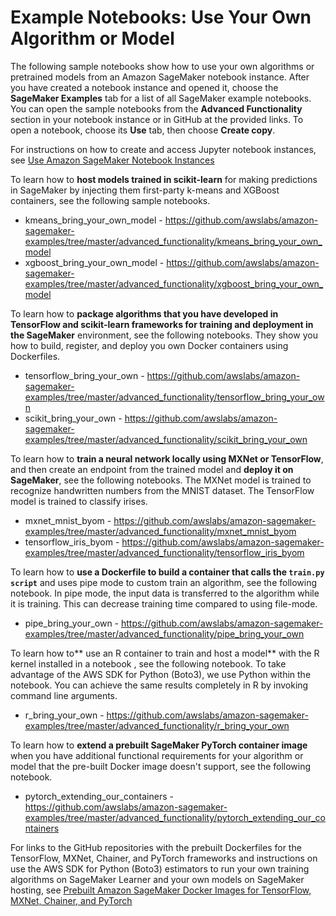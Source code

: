 # Example Notebooks: Use Your Own Algorithm or Model<a name="adv-bring-own-examples"></a>

The following sample notebooks show how to use your own algorithms or pretrained models from an Amazon SageMaker notebook instance\. After you have created a notebook instance and opened it, choose the **SageMaker Examples** tab for a list of all SageMaker example notebooks\. You can open the sample notebooks from the **Advanced Functionality** section in your notebook instance or in GitHub at the provided links\. To open a notebook, choose its **Use** tab, then choose **Create copy**\.

For instructions on how to create and access Jupyter notebook instances, see [Use Amazon SageMaker Notebook Instances](nbi.md)

To learn how to **host models trained in scikit\-learn** for making predictions in SageMaker by injecting them first\-party k\-means and XGBoost containers, see the following sample notebooks\.
+ kmeans\_bring\_your\_own\_model \- [https://github\.com/awslabs/amazon\-sagemaker\-examples/tree/master/advanced\_functionality/kmeans\_bring\_your\_own\_model](https://github.com/awslabs/amazon-sagemaker-examples/tree/master/advanced_functionality/kmeans_bring_your_own_model)
+ xgboost\_bring\_your\_own\_model \- [https://github\.com/awslabs/amazon\-sagemaker\-examples/tree/master/advanced\_functionality/xgboost\_bring\_your\_own\_model](https://github.com/awslabs/amazon-sagemaker-examples/tree/master/advanced_functionality/xgboost_bring_your_own_model)

To learn how to **package algorithms that you have developed in TensorFlow and scikit\-learn frameworks for training and deployment in the SageMaker** environment, see the following notebooks\. They show you how to build, register, and deploy you own Docker containers using Dockerfiles\.
+ tensorflow\_bring\_your\_own \- [https://github\.com/awslabs/amazon\-sagemaker\-examples/tree/master/advanced\_functionality/tensorflow\_bring\_your\_own](https://github.com/awslabs/amazon-sagemaker-examples/tree/master/advanced_functionality/tensorflow_bring_your_own)
+ scikit\_bring\_your\_own \- [https://github\.com/awslabs/amazon\-sagemaker\-examples/tree/master/advanced\_functionality/scikit\_bring\_your\_own](https://github.com/awslabs/amazon-sagemaker-examples/tree/master/advanced_functionality/scikit_bring_your_own)

To learn how to **train a neural network locally using MXNet or TensorFlow**, and then create an endpoint from the trained model and **deploy it on SageMaker**, see the following notebooks\. The MXNet model is trained to recognize handwritten numbers from the MNIST dataset\. The TensorFlow model is trained to classify irises\.
+ mxnet\_mnist\_byom \- [https://github\.com/awslabs/amazon\-sagemaker\-examples/tree/master/advanced\_functionality/mxnet\_mnist\_byom](https://github.com/awslabs/amazon-sagemaker-examples/tree/master/advanced_functionality/mxnet_mnist_byom)
+ tensorflow\_iris\_byom \- [https://github\.com/awslabs/amazon\-sagemaker\-examples/tree/master/advanced\_functionality/tensorflow\_iris\_byom](https://github.com/awslabs/amazon-sagemaker-examples/tree/master/advanced_functionality/tensorflow_iris_byom)

To learn how to **use a Dockerfile to build a container that calls the `train.py script`** and uses pipe mode to custom train an algorithm, see the following notebook\. In pipe mode, the input data is transferred to the algorithm while it is training\. This can decrease training time compared to using file\-mode\. 
+ pipe\_bring\_your\_own \- [https://github\.com/awslabs/amazon\-sagemaker\-examples/tree/master/advanced\_functionality/pipe\_bring\_your\_own](https://github.com/awslabs/amazon-sagemaker-examples/tree/master/advanced_functionality/pipe_bring_your_own)

To learn how to** use an R container to train and host a model** with the R kernel installed in a notebook , see the following notebook\. To take advantage of the AWS SDK for Python \(Boto3\), we use Python within the notebook\. You can achieve the same results completely in R by invoking command line arguments\.
+ r\_bring\_your\_own \- [https://github\.com/awslabs/amazon\-sagemaker\-examples/tree/master/advanced\_functionality/r\_bring\_your\_own](https://github.com/awslabs/amazon-sagemaker-examples/tree/master/advanced_functionality/r_bring_your_own)

To learn how to **extend a prebuilt SageMaker PyTorch container image** when you have additional functional requirements for your algorithm or model that the pre\-built Docker image doesn't support, see the following notebook\.
+ pytorch\_extending\_our\_containers \- [https://github\.com/awslabs/amazon\-sagemaker\-examples/tree/master/advanced\_functionality/pytorch\_extending\_our\_containers](https://github.com/awslabs/amazon-sagemaker-examples/tree/master/advanced_functionality/pytorch_extending_our_containers)

For links to the GitHub repositories with the prebuilt Dockerfiles for the TensorFlow, MXNet, Chainer, and PyTorch frameworks and instructions on use the AWS SDK for Python \(Boto3\) estimators to run your own training algorithms on SageMaker Learner and your own models on SageMaker hosting, see [Prebuilt Amazon SageMaker Docker Images for TensorFlow, MXNet, Chainer, and PyTorch](pre-built-containers-frameworks-deep-learning.md)